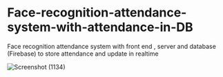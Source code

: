 # Face-recognition-attendance-system-with-attendance-in-DB
Face recognition attendance system with front end , server and database (Firebase) to store attendance and update in realtime 

![Screenshot (1134)](https://github.com/satyamrawat625/Face-recognition-attendance-system-with-DB/assets/78161825/d825b025-f9bf-40f4-8255-c19b0ce8b351)
